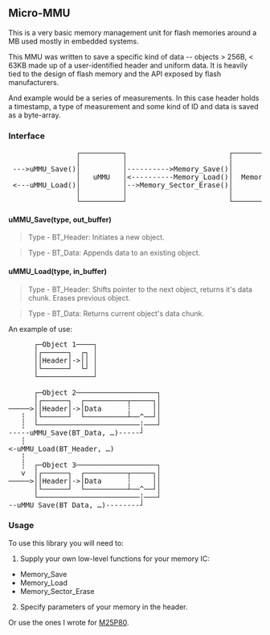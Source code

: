 ## Micro-MMU

This is a very basic memory management unit for flash memories around a MB used mostly in embedded systems.

This MMU was written to save a specific kind of data -- objects > 256B, < 63KB made up of a user-identified header and uniform data. It is heavily tied to the design of flash memory and the API exposed by flash manufacturers.

And example would be a series of measurements. In this case header holds a timestamp, a type of measurement and some kind of ID and data is saved as a byte-array.

### Interface

<pre>
                ┌──────────┐                        ┌──────────┐
                │          │                        │          │
 --->uMMU_Save()│          │---------->Memory_Save()│          │
                │   uMMU   │<----------Memory_Load()│  Memory  │
 <---uMMU_Load()│          │-->Memory_Sector_Erase()│          │
                │          │                        │          │
                └──────────┘                        └──────────┘
</pre>

#### uMMU_Save(type, out_buffer)

> Type - BT_Header:
> Initiates a new object.

> Type - BT_Data:
> Appends data to an existing object.

#### uMMU_Load(type, in_buffer)

> Type - BT_Header:
> Shifts pointer to the next object, returns it's data chunk. Erases previous object.

> Type - BT_Data:
> Returns current object's data chunk.

An example of use:

<pre>
      ┌─Object 1────┐
      │┌──────┐  ┌┐ │
      ││Header│->││ │
      │└──────┘  └┘ │
      └─────────────┘

      ┌─Object 2───────────────────┐
      │┌──────┐  ┌──────────┬─────┐│
─────>││Header│->│Data      ┆     ││
   ┆  │└──────┘  └──────────┴──^──┘│
   ┆  └────────────────────────┆───┘
-----uMMU_Save(BT_Data, …)-----┘
   ┆
<-uMMU_Load(BT_Header, …)
   ┆
   ┆  ┌─Object 3───────────────────┐
   v  │┌──────┐  ┌──────────┬─────┐│
─────>││Header│->│Data      ┆     ││
      │└──────┘  └──────────┴──^──┘│
      └────────────────────────┆───┘
--uMMU_Save(BT_Data, …)--------┘
</pre>

### Usage

To use this library you will need to:

1. Supply your own low-level functions for your memory IC:

- Memory_Save
- Memory_Load
- Memory_Sector_Erase

2. Specify parameters of your memory in the header.

Or use the ones I wrote for [M25P80][1].

[1]: https://github.com/andrey-gvrd/m25p80
